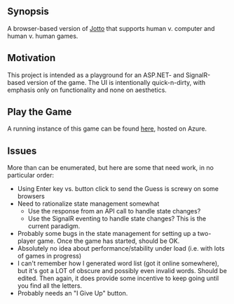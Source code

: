 ## Synopsis

A browser-based version of [Jotto](https://en.wikipedia.org/wiki/Jotto) that supports human v. computer and human v. human games.

## Motivation

This project is intended as a playground for an ASP.NET- and SignalR-based version of the game.  The UI is intentionally quick-n-dirty, with emphasis only on functionality and none on aesthetics.

## Play the Game

A running instance of this game can be found [here](http://jotto.seanhokanson.org/), hosted on Azure.

## Issues

More than can be enumerated, but here are some that need work, in no particular order:
* Using Enter key vs. button click to send the Guess is screwy on some browsers
* Need to rationalize state management somewhat
	* Use the response from an API call to handle state changes?
	* Use the SignalR eventing to handle state changes?  This is the current paradigm.
* Probably some bugs in the state management for setting up a two-player game.  Once the game has started, should be OK.
* Absolutely no idea about performance/stability under load (i.e. with lots of games in progress)
* I can't remember how I generated word list (got it online somewhere), but it's got a LOT of obscure and possibly even invalid words.  Should be edited.  Then again, it does provide some incentive to keep going until you find all the letters.
* Probably needs an "I Give Up" button.